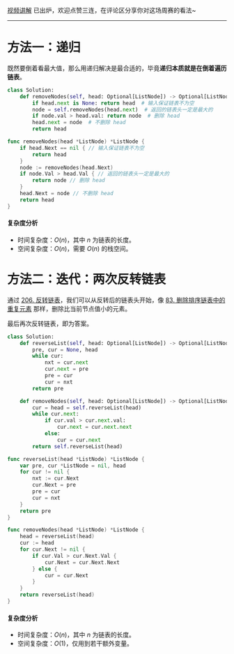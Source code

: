 [视频讲解](https://www.bilibili.com/video/BV1sD4y1e7pr/) 已出炉，欢迎点赞三连，在评论区分享你对这场周赛的看法~

---

# 方法一：递归

既然要倒着看最大值，那么用递归解决是最合适的，毕竟**递归本质就是在倒着遍历链表**。

```py [sol1-Python3]
class Solution:
    def removeNodes(self, head: Optional[ListNode]) -> Optional[ListNode]:
        if head.next is None: return head  # 输入保证链表不为空
        node = self.removeNodes(head.next)  # 返回的链表头一定是最大的
        if node.val > head.val: return node  # 删除 head
        head.next = node  # 不删除 head
        return head
```

```go [sol1-Go]
func removeNodes(head *ListNode) *ListNode {
	if head.Next == nil { // 输入保证链表不为空
		return head
	}
	node := removeNodes(head.Next)
	if node.Val > head.Val { // 返回的链表头一定是最大的
		return node // 删除 head
	}
	head.Next = node // 不删除 head
	return head
}
```

#### 复杂度分析

- 时间复杂度：$O(n)$，其中 $n$ 为链表的长度。
- 空间复杂度：$O(n)$，需要 $O(n)$ 的栈空间。

# 方法二：迭代：两次反转链表

通过 [206. 反转链表](https://leetcode.cn/problems/reverse-linked-list/)，我们可以从反转后的链表头开始，像 [83. 删除排序链表中的重复元素](https://leetcode.cn/problems/remove-duplicates-from-sorted-list/) 那样，删除比当前节点值小的元素。

最后再次反转链表，即为答案。

```py [sol2-Python3]
class Solution:
    def reverseList(self, head: Optional[ListNode]) -> Optional[ListNode]:
        pre, cur = None, head
        while cur:
            nxt = cur.next
            cur.next = pre
            pre = cur
            cur = nxt
        return pre

    def removeNodes(self, head: Optional[ListNode]) -> Optional[ListNode]:
        cur = head = self.reverseList(head)
        while cur.next:
            if cur.val > cur.next.val:
                cur.next = cur.next.next
            else:
                cur = cur.next
        return self.reverseList(head)
```

```go [sol2-Go]
func reverseList(head *ListNode) *ListNode {
	var pre, cur *ListNode = nil, head
	for cur != nil {
		nxt := cur.Next
		cur.Next = pre
		pre = cur
		cur = nxt
	}
	return pre
}

func removeNodes(head *ListNode) *ListNode {
	head = reverseList(head)
	cur := head
	for cur.Next != nil {
		if cur.Val > cur.Next.Val {
			cur.Next = cur.Next.Next
		} else {
			cur = cur.Next
		}
	}
	return reverseList(head)
}
```

#### 复杂度分析

- 时间复杂度：$O(n)$，其中 $n$ 为链表的长度。
- 空间复杂度：$O(1)$，仅用到若干额外变量。
